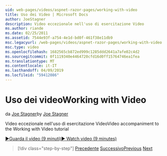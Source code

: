 ```yaml
---
uid: web-pages/videos/aspnet-razor-pages/working-with-video
title: Uso dei Video | Microsoft Docs
author: JoeStagner
description: Video eccezionale nell'uso di esercitazione Video
ms.author: riande
ms.date: 02/25/2011
ms.assetid: 7544e93f-a754-4e1d-bd0f-461f38e11db9
msc.legacyurl: /web-pages/videos/aspnet-razor-pages/working-with-video
msc.type: video
ms.openlocfilehash: 1682565cb872ed999c1285ddd2641a7afe02c4d2
ms.sourcegitcommit: 0f1119340e4464720cfd16d0ff15764746ea1fea
ms.translationtype: MT
ms.contentlocale: it-IT
ms.lasthandoff: 04/09/2019
ms.locfileid: "59412086"
---
```

# <a name="working-with-video"></a><span data-ttu-id="a5125-103">Uso dei video</span><span class="sxs-lookup"><span data-stu-id="a5125-103">Working with Video</span></span>

<span data-ttu-id="a5125-104">da [Joe Stagner](https://github.com/JoeStagner)</span><span class="sxs-lookup"><span data-stu-id="a5125-104">by [Joe Stagner](https://github.com/JoeStagner)</span></span>

<span data-ttu-id="a5125-105">Video eccezionale nell'uso di esercitazione Video</span><span class="sxs-lookup"><span data-stu-id="a5125-105">Video accompaniment to the Working with Video tutorial</span></span>

[<span data-ttu-id="a5125-106">&#9654;Guarda il video (9 minuti)</span><span class="sxs-lookup"><span data-stu-id="a5125-106">&#9654; Watch video (9 minutes)</span></span>](https://channel9.msdn.com/Blogs/ASP-NET-Site-Videos/working-with-video)

> [!div class="step-by-step"]
> <span data-ttu-id="a5125-107">[Precedente](working-with-images.md)
> [Successivo](adding-email-to-your-web-site.md)</span><span class="sxs-lookup"><span data-stu-id="a5125-107">[Previous](working-with-images.md)
[Next](adding-email-to-your-web-site.md)</span></span>
